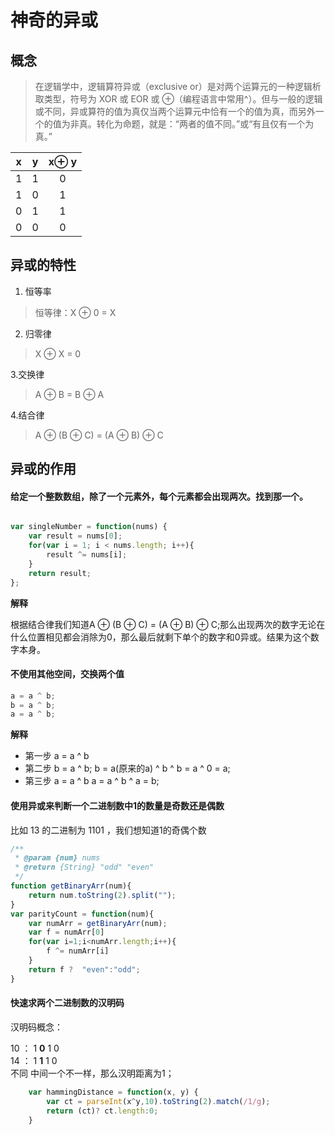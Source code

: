 # 神奇的异或

## 概念
>在逻辑学中，逻辑算符异或（exclusive or）是对两个运算元的一种逻辑析取类型，符号为 XOR 或 EOR 或 ⊕（编程语言中常用^）。但与一般的逻辑或不同，异或算符的值为真仅当两个运算元中恰有一个的值为真，而另外一个的值为非真。转化为命题，就是：“两者的值不同。”或“有且仅有一个为真。”

| x    | y   | x⊕ y|
|:-----:|:-----:|:-----:|
| 1 | 1 | 0 |
| 1 | 0 | 1 |
| 0 | 1 | 1 |
| 0 | 0 | 0 |

## 异或的特性
1. 恒等率

> 恒等律：X ⊕ 0 = X

2. 归零律

>X ⊕ X = 0

3.交换律

>A ⊕ B = B ⊕ A

4.结合律

>A ⊕ (B ⊕ C) = (A ⊕ B) ⊕ C

## 异或的作用

####  给定一个整数数组，除了一个元素外，每个元素都会出现两次。找到那一个。

```js

var singleNumber = function(nums) {
    var result = nums[0];
    for(var i = 1; i < nums.length; i++){
        result ^= nums[i];
    }
    return result;
};
```
**解释**

根据结合律我们知道A ⊕ (B ⊕ C) = (A ⊕ B) ⊕ C;那么出现两次的数字无论在什么位置相见都会消除为0，那么最后就剩下单个的数字和0异或。结果为这个数字本身。

#### 不使用其他空间，交换两个值

```js
a = a ^ b;
b = a ^ b;
a = a ^ b; 
```
**解释**

   + 第一步  a = a ^ b 
   + 第二步  b = a ^ b; b = a(原来的a) ^ b ^ b = a ^ 0 = a;
   + 第三步  a = a ^ b  a = a ^ b ^ a = b;

#### 使用异或来判断一个二进制数中1的数量是奇数还是偶数   
比如 13 的二进制为 1101 ，我们想知道1的奇偶个数
```js
/**
 * @param {num} nums
 * @return {String} "odd" "even"
 */
function getBinaryArr(num){
    return num.toString(2).split("");
}
var parityCount = function(num){
    var numArr = getBinaryArr(num);
    var f = numArr[0]
    for(var i=1;i<numArr.length;i++){
        f ^= numArr[i]
    }
    return f ?  "even":"odd";
}
```

#### 快速求两个二进制数的汉明码

汉明码概念：

10   ： 1 **0** 1 0 <br/>
14   ： 1 **1** 1 0</br>
不同 中间一个不一样，那么汉明距离为1；

```js
    var hammingDistance = function(x, y) {
        var ct = parseInt(x^y,10).toString(2).match(/1/g);
        return (ct)? ct.length:0;
    }
```
